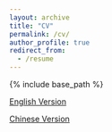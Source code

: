 ```yaml
---
layout: archive
title: "CV"
permalink: /cv/
author_profile: true
redirect_from:
  - /resume
---
```


{% include base_path %}

[English Version](http://qianruhuang.github.io/files/Resume_E.pdf)

[Chinese Version](http://qianruhuang.github.io/files/Resume_C.pdf)

